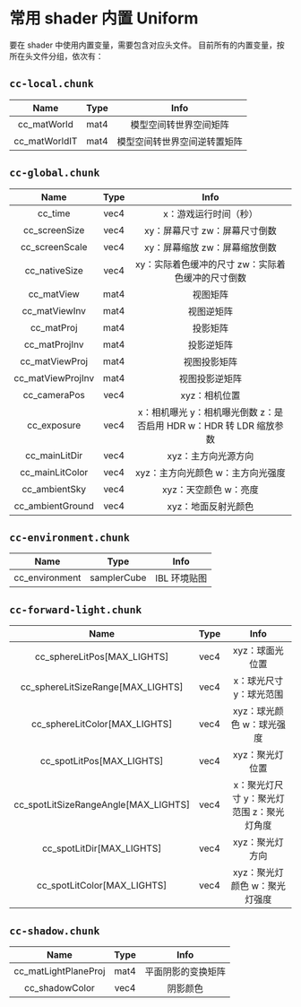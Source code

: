 # 常用 shader 内置 Uniform

要在 shader 中使用内置变量，需要包含对应头文件。
目前所有的内置变量，按所在头文件分组，依次有：

## `cc-local.chunk`

| Name | Type | Info |
| :--: | :--: | :--: |
| cc_matWorld | mat4 | 模型空间转世界空间矩阵 |
| cc_matWorldIT | mat4 | 模型空间转世界空间逆转置矩阵 |

## `cc-global.chunk`

| Name | Type | Info |
| :--: | :--: | :--: |
| cc_time | vec4 | x：游戏运行时间（秒）|
| cc_screenSize | vec4 | xy：屏幕尺寸 zw：屏幕尺寸倒数 |
| cc_screenScale | vec4 | xy：屏幕缩放 zw：屏幕缩放倒数 |
| cc_nativeSize | vec4 | xy：实际着色缓冲的尺寸 zw：实际着色缓冲的尺寸倒数 |
| cc_matView | mat4 | 视图矩阵 |
| cc_matViewInv | mat4 | 视图逆矩阵 |
| cc_matProj | mat4 | 投影矩阵 |
| cc_matProjInv  | mat4 | 投影逆矩阵 |
| cc_matViewProj | mat4 | 视图投影矩阵 |
| cc_matViewProjInv | mat4 | 视图投影逆矩阵 |
| cc_cameraPos | vec4 | xyz：相机位置 |
| cc_exposure | vec4 | x：相机曝光 y：相机曝光倒数 z：是否启用 HDR w：HDR 转 LDR 缩放参数 |
| cc_mainLitDir | vec4 | xyz：主方向光源方向 |
| cc_mainLitColor | vec4 | xyz：主方向光颜色 w：主方向光强度 |
| cc_ambientSky | vec4 | xyz：天空颜色 w：亮度 |
| cc_ambientGround | vec4 | xyz：地面反射光颜色 |

## `cc-environment.chunk`

| Name | Type | Info |
| :--: | :--: | :--: |
| cc_environment | samplerCube | IBL 环境贴图 |

## `cc-forward-light.chunk`

| Name | Type | Info |
| :--: | :--: | :--: |
| cc_sphereLitPos[MAX_LIGHTS] | vec4 | xyz：球面光位置 |
| cc_sphereLitSizeRange[MAX_LIGHTS] | vec4 | x：球光尺寸 y：球光范围 |
| cc_sphereLitColor[MAX_LIGHTS] | vec4 | xyz：球光颜色 w：球光强度 |
| cc_spotLitPos[MAX_LIGHTS] | vec4 | xyz：聚光灯位置 |
| cc_spotLitSizeRangeAngle[MAX_LIGHTS] | vec4 | x：聚光灯尺寸 y：聚光灯范围 z：聚光灯角度 |
| cc_spotLitDir[MAX_LIGHTS] | vec4 | xyz：聚光灯方向 |
| cc_spotLitColor[MAX_LIGHTS] | vec4 | xyz：聚光灯颜色 w：聚光灯强度 |

## `cc-shadow.chunk`

| Name | Type | Info |
| :--: | :--: | :--: |
| cc_matLightPlaneProj | mat4 | 平面阴影的变换矩阵 |
| cc_shadowColor | vec4 | 阴影颜色 |
